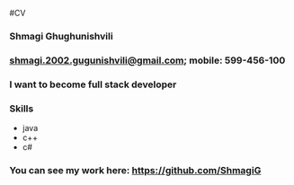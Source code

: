 #CV

### Shmagi Ghughunishvili

### shmagi.2002.gugunishvili@gmail.com; mobile: 599-456-100

### I want to become full stack developer

### Skills 

- java
- c++
- c#

### You can see my work here: https://github.com/ShmagiG